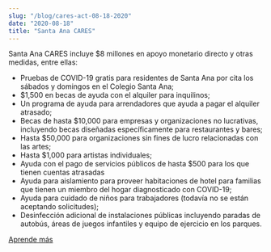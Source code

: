 ```yaml
---
slug: "/blog/cares-act-08-18-2020"
date: "2020-08-18"
title: "Santa Ana CARES"
---
```


Santa Ana CARES incluye $8 millones en apoyo monetario directo y otras medidas, entre ellas:

* Pruebas de COVID-19 gratis para residentes de Santa Ana por cita los sábados y domingos en el Colegio Santa Ana;
* $1,500 en becas de ayuda con el alquiler para inquilinos;
* Un programa de ayuda para arrendadores que ayuda a pagar el alquiler atrasado;
* Becas de hasta $10,000 para empresas y organizaciones no lucrativas, incluyendo becas diseñadas específicamente para restaurantes y bares;
* Hasta $50,000 para organizaciones sin fines de lucro relacionadas con las artes;
* Hasta $1,000 para artistas individuales;
* Ayuda con el pago de servicios públicos de hasta $500 para los que tienen cuentas atrasadas
* Ayuda para aislamiento para proveer habitaciones de hotel para familias que tienen un miembro del hogar diagnosticado con COVID-19;
* Ayuda para cuidado de niños para trabajadores (todavía no se están aceptando solicitudes);
* Desinfección adicional de instalaciones públicas incluyendo paradas de autobús, áreas de juegos infantiles y equipo de ejercicio en los parques.

<a href="https://local.nixle.com/alert/8187054/?sub_id=0" target="_blank" rel="noreferrer">Aprende más</a>